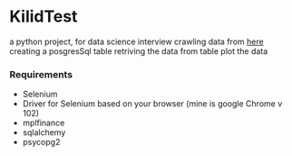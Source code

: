 # KilidTest
a python project, for data science interview
crawling data from [here](https://www.tgju.org/profile/price_dollar_rl/history)
creating a posgresSql table
retriving the data from table
plot the data

### Requirements
  - Selenium
  - Driver for Selenium based on your browser (mine is google Chrome v 102)
  - mplfinance
  - sqlalchemy
  - psycopg2

